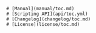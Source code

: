           # [Manual](manual/toc.md)
          # [Scripting API](api/toc.yml)
          # [Changelog](changelog/toc.md)
          # [License](license/toc.md)